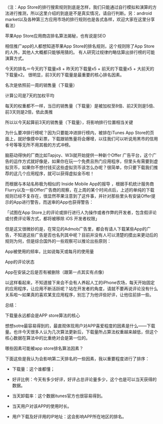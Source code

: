 （注：App Store的排行搜索规则到底是怎样，我们只能通过自行模拟和演算的方法进行推测，所以这里介绍的到底是不是真实情况，请自行判断。另：android market以及各种第三方应用市场的排行规则也是各式各样，欢迎大家在这里分享看法）

苹果App Store应用商店排名算法揭秘，也有说是SEO

相信推广app的人都想知道苹果App Store的排名规则，这个规则除了App Store的人外，其他人大概都只能够用猜的。
有人研究过规律约略估算出排行榜的可能演算方式。

今天的排名＝今天的下载量x8 + 昨天的下载量x5 + 前天的下载量x5 + 大前天的下载量x2。 很明显，前3天的下载量是最重要的核心排名因素。

名次是依照前一周的销售量（下载量）

计算公司是7天的加权平均

每天的权重都不一样，当日的销售量（下载量）是被加权至8倍、前2天则是5倍、前3天则是2倍，依此类推

所以以今天起算前3天的销售量（下载量），将影响排行位置相当关键

为什么要冲排行榜呢？因为只要能冲进排行榜内，被排在iTunes App Store的页面上，就好像摸中彩票，下载跟销售量将会爆增，以往我们可以听说用黑市的信用卡号等等无所不用其极的方式冲榜。

脑筋动得快的厂商比如Tapjoy、W3i就开始提供一种新个Offer 广告平台，这个广告的运作方式就好像是，如果你在玩一个免费且热门应用程序，但里头有需要到虚拟货币，如果你不想付钱买这些虚拟货币该怎么办呢？很简单，你只要下载我们推荐的这几个应用程序，就可以获得虚拟金币啦！

而根据与本站名称极为相似的 Inside Mobile App的报导 ，根据手机统计服务商Flurry以及一些Offer广告商的观察，在上周的某个时间点后，上述的单纯的下载规则已经不复存在，很显然苹果注意到了这件事，并针对那些里头有安装Offer提示的App进行警告，而送审的App也获得警告：

「试图在App Store上的评论或排行进行人为操作或者作弊的开发者，包含假评论或付费评论等方式，都将被移除 iOS 开发者权限」

但是这又很微妙的是，在常见的Admob广告里，都会有请人下载某些App的广告，不知道这些广告是否也名列其中呢？目前并没有人可以清楚的摸出来更动后的规则为何，但是综合国外的一些观察可以推论出些原则：

App被使用的频率，比如说每天或每月的使用量

App的评论状态

App在安装之后是否有被删除（跟第一点其实有点像）

以这样看起来，不知道接下来会不会有人养起人工的iPhone农场，每天开始固定的应用程序，让应用不断活跃呢？站在开发者的角度，请就不要再说评论没有什么关系啦～如果真的喜欢某支应用程序，别忘了为他评些好评，让他往前排一些。

总结：

下载量永远都会是APP store算法的核心

想想sotre最容易得到的，最直观体现用户对APP喜爱程度的因素是什么——下载量。也许今天很多人认为几次算法更新后，下载量所占算法权重越来越低，但这个核心数据在算法中的比重绝对会是第一位的。

哪些因素可能被app store排名算法因素？

下面这些是我认为会影响第二天排名的一些因素，我以重要程度进行了排序：

* 下载量：这个谁都懂；

* 好评比例：今天有多少好评，好评占总评论量多少，这个也是可以当天获得的数据。

* 当天卸载率：这个数据itunes官方也很容易得到。

* 当天用户对该APP的使用时长。

* 用户下载及好评用的IP地址：这会影响APP所在地区的排名。